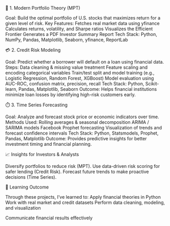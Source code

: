 🧮 1. Modern Portfolio Theory (MPT)

Goal: Build the optimal portfolio of U.S. stocks that maximizes return for a given level of risk.
Key Features:
Fetches real market data using yfinance
Calculates returns, volatility, and Sharpe ratios
Visualizes the Efficient Frontier
Generates a PDF Investor Summary Report
Tech Stack: Python, NumPy, Pandas, Matplotlib, Seaborn, yfinance, ReportLab

💳 2. Credit Risk Modeling

Goal: Predict whether a borrower will default on a loan using financial data.
Steps:
Data cleaning & missing value treatment
Feature scaling and encoding categorical variables
Train/test split and model training (e.g., Logistic Regression, Random Forest, XGBoost)
Model evaluation using AUC-ROC, confusion matrix, precision, recall
Tech Stack: Python, Scikit-learn, Pandas, Matplotlib, Seaborn
Outcome:
Helps financial institutions minimize loan losses by identifying high-risk customers early.

⏱️ 3. Time Series Forecasting

Goal: Analyze and forecast stock price or economic indicators over time.
Methods Used:
Rolling averages & seasonal decomposition
ARIMA / SARIMA models
Facebook Prophet forecasting
Visualization of trends and forecast confidence intervals
Tech Stack: Python, Statsmodels, Prophet, Pandas, Matplotlib
Outcome:
Provides predictive insights for better investment timing and financial planning.

📈 Insights for Investors & Analysts

Diversify portfolios to reduce risk (MPT).
Use data-driven risk scoring for safer lending (Credit Risk).
Forecast future trends to make proactive decisions (Time Series).

🧠 Learning Outcome

Through these projects, I’ve learned to:
Apply financial theories in Python
Work with real market and credit datasets
Perform data cleaning, modeling, and visualization

Communicate financial results effectively

